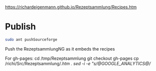 https://richardeigenmann.github.io/Rezeptsammlung/Recipes.htm

# Publish

```bash
sudo ant pushSourceforge
```

Push the RezeptsammlungNG as it embeds the recipes

For gh-pages:
cd /tmp/Rezeptsammlung
git checkout gh-pages
cp /richi/Src/Rezeptsammlung/*.htm .
sed -i -e "s/@GOOGLE_ANALYTICS@/<script>(function(i,s,o,g,r,a,m){i['GoogleAnalyticsObject']=r;i[r]=i[r]||function(){(i[r].q=i[r].q||[]).push(arguments)},i[r].l=1*new Date();a=s.createElement(o),m=s.getElementsByTagName(o)[0];a.async=1;a.src=g;m.parentNode.insertBefore(a,m)})(window,document,'script','\/\/www.google-analytics.com\/analytics.js','ga');ga('create','UA-47341387-3', 'auto');ga('send', 'pageview');<\/script>/" -e "s/@LINKBACK_TAG@/<p CLASS='linkback'><a href='https:\/\/richardeigenmann.github.io\/RezeptsammlungNg' target='_parent'>Richi's Rezeptsammlung<\/a><\/p>/" *htm
git add .
git commit -m "update"
git push